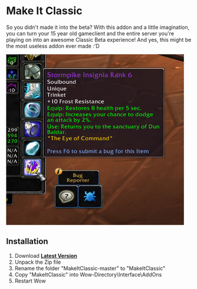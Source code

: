 # Make It Classic
So you didn't made it into the beta? With this addon and a little imagination, you can turn your 15 year old gameclient and the entire server you're playing on into an awesome Classic Beta experience! And yes, this might be the most useless addon ever made :'D

![preview](preview.jpg)

## Installation
1. Download **[Latest Version](https://github.com/shagu/MakeItClassic/archive/master.zip)**
2. Unpack the Zip file
3. Rename the folder "MakeItClassic-master" to "MakeItClassic"
4. Copy "MakeItClassic" into Wow-Directory\Interface\AddOns
5. Restart Wow

